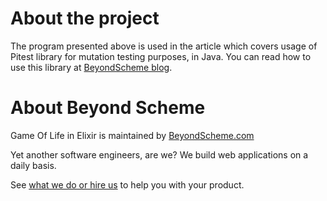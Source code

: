# About the project

The program presented above is used in the article which covers usage of Pitest library for mutation testing purposes, in Java. You can read how to use this library at [BeyondScheme blog](http://beyondscheme.com/blog).

# About Beyond Scheme

Game Of Life in Elixir is maintained by [BeyondScheme.com](http://beyondscheme.com/?utm_source=github)

Yet another software engineers, are we?
We build web applications on a daily basis.

See [what we do or hire us](http://beyondscheme.com/?utm_source=github) to help you with your product.
